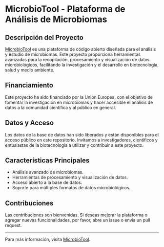 # MicrobioTool - Plataforma de Análisis de Microbiomas

## Descripción del Proyecto

[MicrobioTool](https://www.microbiotool.com/) es una plataforma de código abierto diseñada para el análisis y estudio de microbiomas. Este proyecto proporciona herramientas avanzadas para la recopilación, procesamiento y visualización de datos microbiológicos, facilitando la investigación y el desarrollo en biotecnología, salud y medio ambiente.

## Financiamiento

Este proyecto ha sido financiado por la Unión Europea, con el objetivo de fomentar la investigación en microbiomas y hacer accesible el análisis de datos a la comunidad científica y al público en general.

## Datos y Acceso

Los datos de la base de datos han sido liberados y están disponibles para el acceso público en este repositorio. Invitamos a investigadores, científicos y entusiastas de la biotecnología a utilizar y contribuir a este proyecto.

## Características Principales

- Análisis avanzado de microbiomas.
- Herramientas de procesamiento y visualización de datos.
- Acceso abierto a la base de datos.
- Soporte para múltiples formatos de datos microbiológicos.

## Contribuciones

Las contribuciones son bienvenidas. Si deseas mejorar la plataforma o agregar nuevas funcionalidades, por favor, abre un issue o envía un pull request.

---

Para más información, visita [MicrobioTool](https://www.microbiotool.com/).
